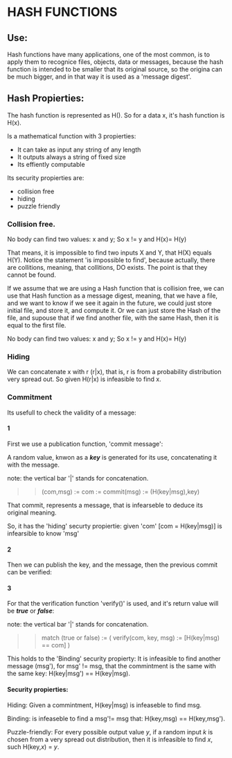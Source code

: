 # HASH FUNCTIONS

## Use:

Hash functions have many applications, one of the most common, is to apply them to recognice files, objects, data or messages, because the hash function is intended to be smaller that its original source, so the origina can be much bigger, and in that way it is used as a 'message digest'.

## Hash Propierties:

The hash function is represented as H(). So for a data x, it's hash function is H(x).

Is a mathematical function with 3 propierties:

- It can take as input any string of any length
- It outputs always a string of fixed size
- Its effiently computable

Its security propierties are:

- collision free
- hiding
- puzzle friendly

### Collision free.

No body can find two values: x and y; So x != y and H(x)= H(y) 

That means, it is impossible to find two inputs X and Y, that H(X) equals H(Y). Notice the statement 'is impossible to find', because actually, there are collitions, meaning, that collitions, DO exists. The point is that they cannot be found.

If we assume that we are using a Hash function that is collision free, we can use that Hash function as a message digest, meaning, that we
have a file, and we want to know if we see it again in the future, we could just store initial file, and store it, and compute it. Or we can
just store the Hash of the file, and supouse that if we find another file, with the same Hash, then it is equal to the first file.

No body can find two values: x and y; So x != y and H(x)= H(y) 

### Hiding

We can concatenate x with r (r|x), that is, r is from a probability distribution very spread out. So given H(r|x) is infeasible to find x.

### Commitment

Its usefull to check the validity of a message: 

#### 1

First we use a publication function, 'commit message': </br>

A random value, knwon as a _**key**_ is generated for its use, concatenating it with the message.

note: the vertical bar '|' stands for concatenation.

>> (com,msg) := com := commit(msg) := (H(key|msg),key)  

That commit, represents a message, that is infearseble to deduce its original meaning.

So, it has the 'hiding' securty propiertie: given 'com' [com = H(key|msg)]  is infearsible to know 'msg'


#### 2

Then we can publish the key, and the message, then the previous commit can be verified:


#### 3

For that the verification function 'verify()' is used, and it's return value will be _**true**_ or _**false**_: 

note: the vertical bar '|' stands for concatenation.

>> match (true or false) := ( verify(com, key, msg) := [H(key|msg) == com] )

This holds to the 'Binding' security propierty: It is infeasible to find another message (msg'), for msg' != msg, that
the commintment is the same with the same key: H(key|msg') == H(key|msg).



#### Security propierties:

Hiding: Given a commintment, H(key|msg) is infeaseble to find msg. 

Binding: is infeaseble to find a msg'!= msg that: H(key,msg) == H(key,msg\').

Puzzle-friendly: For every possible output value _y_, if a random input _k_ is chosen from a very spread out distribution,
then it is infeasible to find _x_, such H(key,_x_) = _y_.
